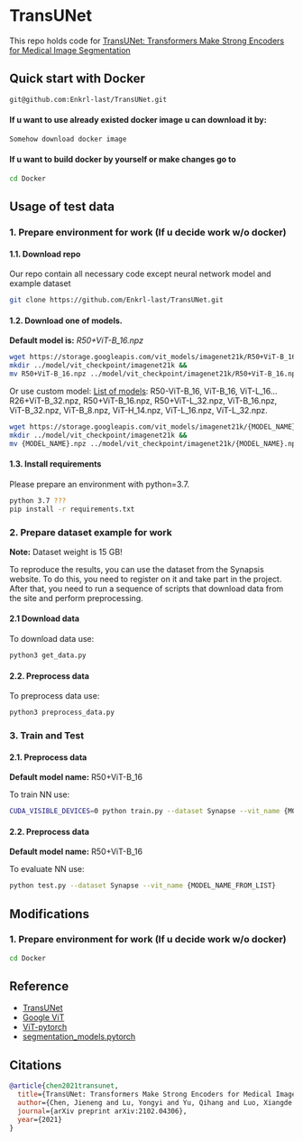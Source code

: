 # TransUNet
This repo holds code for [TransUNet: Transformers Make Strong Encoders for Medical Image Segmentation](https://arxiv.org/pdf/2102.04306.pdf)

## Quick start with Docker
```bash
git@github.com:Enkrl-last/TransUNet.git
```
#### If u want to use already existed docker image u can download it by:
```bash
Somehow download docker image
```
#### If u want to build docker by yourself or make changes go to
```bash
cd Docker
```

## Usage of test data

### 1. Prepare environment for work (If u decide work w/o docker)
#### 1.1. Download repo
Our repo contain all necessary code except neural network model and example dataset
```bash
git clone https://github.com/Enkrl-last/TransUNet.git
```
#### 1.2. Download one of models.
**Default model is:** _R50+ViT-B_16.npz_

```bash
wget https://storage.googleapis.com/vit_models/imagenet21k/R50+ViT-B_16.npz &&
mkdir ../model/vit_checkpoint/imagenet21k &&
mv R50+ViT-B_16.npz ../model/vit_checkpoint/imagenet21k/R50+ViT-B_16.npz
```
Or use custom model:
[List of models](https://console.cloud.google.com/storage/vit_models/imagenet21k/): R50-ViT-B_16, ViT-B_16, ViT-L_16...
  R26+ViT-B_32.npz, R50+ViT-B_16.npz,  R50+ViT-L_32.npz,  ViT-B_16.npz, ViT-B_32.npz,
ViT-B_8.npz,  ViT-H_14.npz, ViT-L_16.npz,  ViT-L_32.npz.

```bash
wget https://storage.googleapis.com/vit_models/imagenet21k/{MODEL_NAME}.npz &&
mkdir ../model/vit_checkpoint/imagenet21k &&
mv {MODEL_NAME}.npz ../model/vit_checkpoint/imagenet21k/{MODEL_NAME}.npz
```
#### 1.3. Install requirements

Please prepare an environment with python=3.7.
```bash
python 3.7 ???
pip install -r requirements.txt
```
### 2. Prepare dataset example for work

**Note:** Dataset weight is 15 GB!

To reproduce the results, you can use the dataset from the Synapsis website. 
To do this, you need to register on it and take part in the project.
After that, you need to run a sequence of scripts that download data from the site and perform preprocessing.

#### 2.1 Download data
To download data use:
```bash
python3 get_data.py
```

#### 2.2. Preprocess data
To preprocess data use:
```bash
python3 preprocess_data.py
```

### 3. Train and Test

#### 2.1. Preprocess data
**Default model name:** R50+ViT-B_16

To train NN use:
```bash
CUDA_VISIBLE_DEVICES=0 python train.py --dataset Synapse --vit_name {MODEL_NAME_FROM_LIST}
```

#### 2.2. Preprocess data
**Default model name:** R50+ViT-B_16

To evaluate NN use:
```bash
python test.py --dataset Synapse --vit_name {MODEL_NAME_FROM_LIST}
```
## Modifications

### 1. Prepare environment for work (If u decide work w/o docker)
```bash
cd Docker
```

## Reference
* [TransUNet](https://github.com/google-research/vision_transformer)
* [Google ViT](https://github.com/google-research/vision_transformer)
* [ViT-pytorch](https://github.com/jeonsworld/ViT-pytorch)
* [segmentation_models.pytorch](https://github.com/qubvel/segmentation_models.pytorch)

## Citations

```bibtex
@article{chen2021transunet,
  title={TransUNet: Transformers Make Strong Encoders for Medical Image Segmentation},
  author={Chen, Jieneng and Lu, Yongyi and Yu, Qihang and Luo, Xiangde and Adeli, Ehsan and Wang, Yan and Lu, Le and Yuille, Alan L., and Zhou, Yuyin},
  journal={arXiv preprint arXiv:2102.04306},
  year={2021}
}
```
